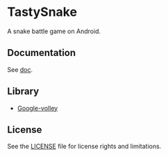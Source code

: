 # TastySnake

A snake battle game on Android.

## Documentation

See [doc](./doc).

## Library

* [Google-volley](https://android.googlesource.com/platform/frameworks/volley/+/4ad53e3321d9bed5a216d65623d92c91c5457e55)

## License

See the [LICENSE](./LICENSE.md) file for license rights and limitations.
